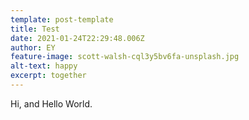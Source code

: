 ```yaml
---
template: post-template
title: Test
date: 2021-01-24T22:29:48.006Z
author: EY
feature-image: scott-walsh-cql3y5bv6fa-unsplash.jpg
alt-text: happy
excerpt: together
---
```

Hi, and Hello World.